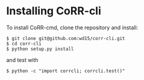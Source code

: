 # Installing CoRR-cli

To install CoRR-cmd, clone the repository and install:

    $ git clone git@github.com:wd15/corr-cli.git
    $ cd corr-cli
    $ python setup.py install

and test with

    $ python -c "import corrcli; corrcli.test()"
